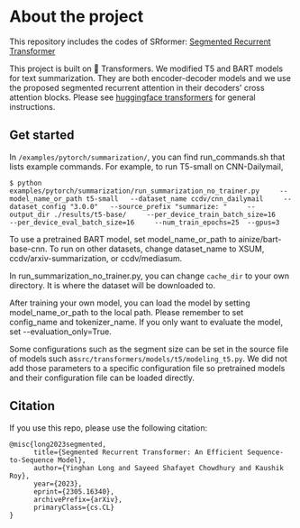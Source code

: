 <!---
Copyright 2020 The HuggingFace Team. All rights reserved.

Licensed under the Apache License, Version 2.0 (the "License");
you may not use this file except in compliance with the License.
You may obtain a copy of the License at

    http://www.apache.org/licenses/LICENSE-2.0

Unless required by applicable law or agreed to in writing, software
distributed under the License is distributed on an "AS IS" BASIS,
WITHOUT WARRANTIES OR CONDITIONS OF ANY KIND, either express or implied.
See the License for the specific language governing permissions and
limitations under the License.
-->
# About the project
This repository includes the codes of SRformer: [Segmented Recurrent Transformer](https://arxiv.org/abs/2305.16340)

This project is built on 🤗 Transformers. We modified T5 and BART models for text summarization. They are both encoder-decoder models and we use the proposed segmented recurrent attention in their decoders' cross attention blocks. Please see [huggingface transformers](https://github.com/huggingface/transformers) for general instructions.

## Get started

In ```/examples/pytorch/summarization/```, you can find run_commands.sh that lists example commands.
For example, to run T5-small on CNN-Dailymail,
```
$ python examples/pytorch/summarization/run_summarization_no_trainer.py     --model_name_or_path t5-small   --dataset_name ccdv/cnn_dailymail     --dataset_config "3.0.0"   --source_prefix "summarize: "     --output_dir ./results/t5-base/     --per_device_train_batch_size=16     --per_device_eval_batch_size=16     --num_train_epochs=25  --gpus=3
```
To use a pretrained BART model, set model_name_or_path to ainize/bart-base-cnn.
To run on other datasets, change dataset_name to XSUM, ccdv/arxiv-summarization, or ccdv/mediasum.

In run_summarization_no_trainer.py, you can change ```cache_dir``` to your own directory. It is where the dataset will be downloaded to.

After training your own model, you can load the model by setting model_name_or_path to the local path. Please remember to set config_name and tokenizer_name. If you only want to evaluate the model, set --evaluation_only=True.

Some configurations such as the segment size can be set in the source file of models such as```src/transformers/models/t5/modeling_t5.py```. We did not add those parameters to a specific configuration file so pretrained models and their configuration file can be loaded directly.


## Citation

If you use this repo, please use the following citation:
```
@misc{long2023segmented,
      title={Segmented Recurrent Transformer: An Efficient Sequence-to-Sequence Model}, 
      author={Yinghan Long and Sayeed Shafayet Chowdhury and Kaushik Roy},
      year={2023},
      eprint={2305.16340},
      archivePrefix={arXiv},
      primaryClass={cs.CL}
}
```
